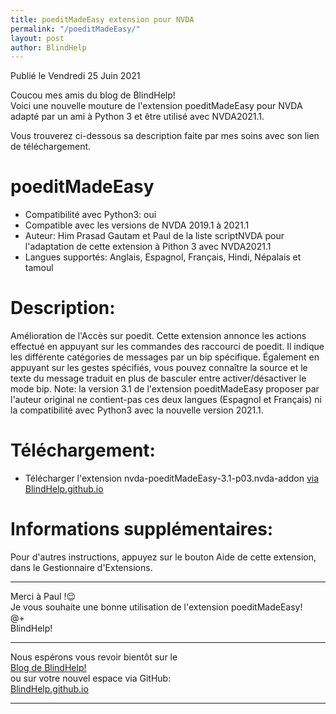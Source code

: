 ```yaml
---
title: poeditMadeEasy extension pour NVDA
permalink: "/poeditMadeEasy/"
layout: post
author: BlindHelp
---
```


<footer>Publié le Vendredi 25 Juin 2021</footer>


Coucou mes amis du blog de BlindHelp!    
Voici une nouvelle mouture de l'extension poeditMadeEasy pour NVDA adapté par un ami à Python 3 et être utilisé avec NVDA2021.1.  

Vous trouverez ci-dessous sa description faite par mes soins avec son lien de téléchargement.      

# poeditMadeEasy

* Compatibilité avec Python3: oui
* Compatible avec les versions de NVDA 2019.1 à 2021.1
* Auteur: Him Prasad Gautam et Paul de la liste scriptNVDA pour l'adaptation de cette extension à Pithon 3 avec NVDA2021.1
* Langues supportés: Anglais, Espagnol, Français, Hindi, Népalais et tamoul

# Description:

Amélioration de l'Accès sur poedit. Cette extension annonce les actions effectué en appuyant sur les commandes des raccourci de poedit. Il indique les différente catégories de messages par un bip spécifique. Également en appuyant sur les gestes spécifiés, vous pouvez connaître la source et le texte du message traduit en plus de basculer entre activer/désactiver le mode bip. Note: la version 3.1 de l'extension poeditMadeEasy proposer par l'auteur original ne contient-pas ces deux langues (Espagnol et Français) ni la compatibilité avec Python3 avec la nouvelle version 2021.1.

# Téléchargement:

* Télécharger l'extension nvda-poeditMadeEasy-3.1-p03.nvda-addon [via BlindHelp.github.io](https://blindhelp.github.io/nvda-poeditMadeEasy-3.1-p03.nvda-addon)

# Informations supplémentaires:

Pour d'autres instructions, appuyez sur le bouton Aide de cette extension, dans le Gestionnaire d'Extensions.

---

Merci à Paul !😉    
Je vous souhaite une bonne utilisation de l'extension poeditMadeEasy!    
@+    
BlindHelp!    

---

Nous espérons vous revoir bientôt sur le      
[Blog de BlindHelp!](http://blindhelp.blogspot.fr/)                    
ou sur  votre nouvel espace via GitHub:                     
[BlindHelp.github.io](https://blindhelp.github.io)                    

---